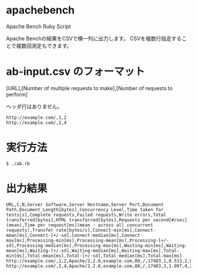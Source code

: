 apachebench
===========

Apache Bench Ruby Script

Apache Benchの結果をCSVで横一列に出力します。
CSVを複数行指定することで複数回測定もできます。

# ab-input.csv のフォーマット

[URL],[Number of multiple requests to make],[Number of requests to perform]

ヘッダ行はありません。

    http://example.com/,1,2
    http://example.com/,2,4

# 実行方法

    $ ./ab.rb

# 出力結果

    URL,C,N,Server Software,Server Hostname,Server Port,Document Path,Document Length[bytes],Concurrency Level,Time taken for tests[s],Complete requests,Failed requests,Write errors,Total transferred[bytes],HTML transferred[bytes],Requests per second[#/sec](mean),Time per request[ms](mean - across all concurrent requests),Transfer rate[bytes/s],Connect-min[ms],Connect-mean[ms],Connect-[+/-sd],Connect-median[ms],Connect-max[ms],Processing-min[ms],Processing-mean[ms],Processing-[+/-sd],Processing-median[ms],Processing-max[ms],Waiting-min[ms],Waiting-mean[ms],Waiting-[+/-sd],Waiting-median[ms],Waiting-max[ms],Total-min[ms],Total-mean[ms],Total-[+/-sd],Total-median[ms],Total-max[ms]
    http://example.com/,1,2,Apache/2.2.8,example.com,80,/,17483,1,0.513,2,0,0,35606,34966,3.90,256.568,67.76,217,229,16.6,240,240,27,28,0.8,29,29,0,0,0.0,0,0,244,256,17.4,269,269
    http://example.com/,2,4,Apache/2.2.8,example.com,80,/,17483,2,1.097,4,2,0,71212,69932,3.65,274.182,63.41,32,357,226.1,471,542,0,188,224.3,158,510,0,146,244.8,75,509,541,545,6.3,542,554
